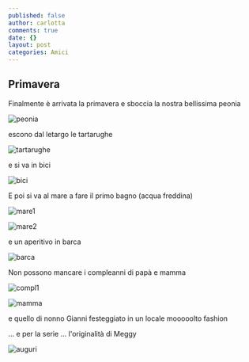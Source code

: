 ```yaml
---
published: false
author: carlotta
comments: true
date: {}
layout: post
categories: Amici
---
```

## Primavera

Finalmente è arrivata la primavera e sboccia la nostra bellissima peonia 

![peonia]({{site.baseurl}}//uploads/2019/03/peonie.jpg)

escono dal letargo le tartarughe

![tartarughe]({{site.baseurl}}//uploads/2019/03/tartarughe.jpg)

e si va in bici

![bici]({{site.baseurl}}//uploads/2019/03/bici.jpg)

E poi si va al mare a fare il primo bagno (acqua freddina)

![mare1]({{site.baseurl}}//uploads/2019/03/mare1.jpg)

![mare2]({{site.baseurl}}//uploads/2019/03/mare2.jpg)

e un aperitivo in barca

![barca]({{site.baseurl}}//uploads/2019/03/barca1.jpg)

Non possono mancare i compleanni di papà e mamma 

![compl1]({{site.baseurl}}//uploads/2019/03/papone.jpg)

![mamma]({{site.baseurl}}/uploads/2019/03/mamma.png)

e quello di nonno Gianni festeggiato in un locale mooooolto fashion 



... e per la serie ... l'originalità di Meggy 

![auguri]({{site.baseurl}}/uploads/2019/04/auguri.png)




